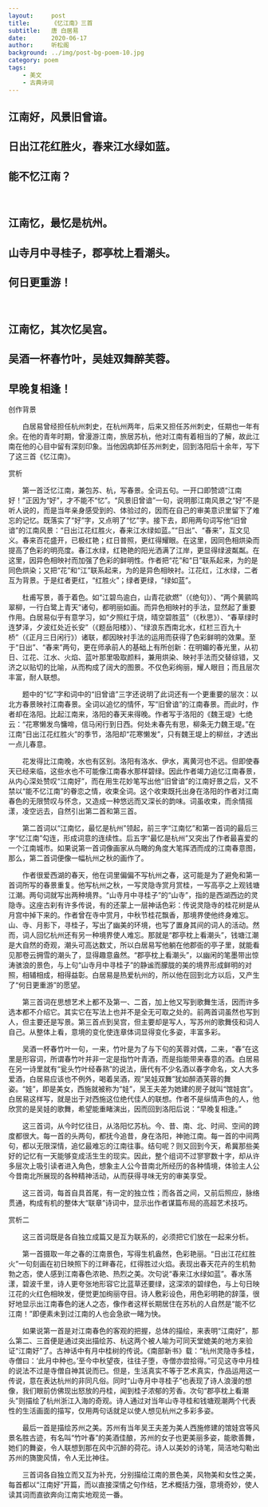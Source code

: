 ```yaml
---
layout:     post
title:      《忆江南》三首
subtitle:   唐 白居易
date:       2020-06-17
author:     听松阁
background: ../img/post-bg-poem-10.jpg
category: poem
tags:
    - 美文
    - 古典诗词
---
```



## 江南好，风景旧曾谙。
## 日出江花红胜火，春来江水绿如蓝。
## 能不忆江南？
&nbsp;
## 江南忆，最忆是杭州。
## 山寺月中寻桂子，郡亭枕上看潮头。
## 何日更重游！
&nbsp;
## 江南忆，其次忆吴宫。
## 吴酒一杯春竹叶，吴娃双舞醉芙蓉。
## 早晚复相逢！



创作背景

　　白居易曾经担任杭州刺史，在杭州两年，后来又担任苏州刺史，任期也一年有余。在他的青年时期，曾漫游江南，旅居苏杭，他对江南有着相当的了解，故此江南在他的心目中留有深刻印象。当他因病卸任苏州刺史，回到洛阳后十余年，写下了这三首《忆江南》。



赏析

　　第一首泛忆江南，兼包苏、杭，写春景。全词五句。一开口即赞颂“江南好！”正因为“好”，才不能不“忆”。“风景旧曾谙”一句，说明那江南风景之“好”不是听人说的，而是当年亲身感受到的、体验过的，因而在自己的审美意识里留下了难忘的记忆。既落实了“好”字，又点明了“忆”字。接下去，即用两句词写他“旧曾谙”的江南风景：“日出江花红胜火，春来江水绿如蓝。”“日出”、“春来”，互文见义。春来百花盛开，已极红艳；红日普照，更红得耀眼。在这里，因同色相烘染而提高了色彩的明亮度。春江水绿，红艳艳的阳光洒满了江岸，更显得绿波粼粼。在这里，因异色相映衬而加强了色彩的鲜明性。作者把“花”和“日”联系起来，为的是同色烘染；又把“花”和“江”联系起来，为的是异色相映衬。江花红，江水绿，二者互为背景。于是红者更红，“红胜火”；绿者更绿，“绿如蓝”。

　　杜甫写景，善于着色。如“江碧鸟逾白，山青花欲燃”（《绝句》）、“两个黄鹂鸣翠柳，一行白鹭上青天”诸句，都明丽如画。而异色相映衬的手法，显然起了重要作用。白居易似乎有意学习，如“夕照红于烧，晴空碧胜蓝”（《秋思》）、“春草绿时连梦泽，夕波红处近长安”（《题岳阳楼》）、“绿浪东西南北水，红栏三百九十桥”（《正月三日闲行》）诸联，都因映衬手法的运用而获得了色彩鲜明的效果。至于“日出”、“春来”两句，更在师承前人的基础上有所创新：在明媚的春光里，从初日、江花、江水、火焰、蓝叶那里吸取颜料，兼用烘染、映衬手法而交替综错，又济之以贴切的比喻，从而构成了阔大的图景。不仅色彩绚丽，耀人眼目；而且层次丰富，耐人联想。

　　题中的“忆”字和词中的“旧曾谙”三字还说明了此词还有一个更重要的层次：以北方春景映衬江南春景。全词以追忆的情怀，写“旧曾谙”的江南春景。而此时，作者却在洛阳。比起江南来，洛阳的春天来得晚。作者写于洛阳的《魏王堤》七绝云：“花寒懒发鸟慵啼，信马闲行到日西。何处未春先有思，柳条无力魏王堤。”在江南“日出江花红胜火”的季节，洛阳却“花寒懒发”，只有魏王堤上的柳丝，才透出一点儿春意。

　　花发得比江南晚，水也有区别。洛阳有洛水、伊水，离黄河也不远。但即使春天已经来临，这些水也不可能像江南春水那样碧绿。因此作者竭力追忆江南春景，从内心深处赞叹“江南好”，而在用生花妙笔写出他“旧曾谙”的江南好景之后，又不禁以“能不忆江南”的眷恋之情，收束全词。这个收束既托出身在洛阳的作者对江南春色的无限赞叹与怀念，又造成一种悠远而又深长的韵味。词虽收束，而余情摇漾，凌空远去，自然引出第二首和第三首。

　　第二首词以“江南忆，最忆是杭州”领起，前三字“江南忆”和第一首词的最后三字“忆江南”勾连，形成词意的连续性。后五字“最忆是杭州”又突出了作者最喜爱的一个江南城市。如果说第一首词像画家从鸟瞰的角度大笔挥洒而成的江南春意图，那么，第二首词便像一幅杭州之秋的画作了。

　　作者很爱西湖的春天，他在词里偏偏不写杭州之春，这可能是为了避免和第一首词所写的春景重复。他写杭州之秋，一写灵隐寺赏月赏桂，一写高亭之上观钱塘江潮。两句词就写出两种境界。“山寺月中寻桂子”的“山寺”，指的是西湖西边的灵隐寺。这座古刹有许多传说，有的还蒙上一层神话色彩：传说灵隐寺的桂花树是从月宫中掉下来的。作者曾在寺中赏月，中秋节桂花飘香，那境界使他终身难忘。山、寺、月影下，寻桂子，写出了幽美的环境，也写了置身其间的词人的活动。然而，词人回忆杭州还有另一种境界使人难忘。那就是“郡亭枕上看潮头”，钱塘江潮是大自然的奇观，潮头可高达数丈，所以白居易写他躺在他郡衙的亭子里，就能看见那卷云拥雪的潮头了，显得趣意盎然。“郡亭枕上看潮头”，以幽闲的笔墨带出惊涛骇浪的景色，与上句“山寺月中寻桂子”的静谧而朦胧的美的境界形成鲜明的对照，相辅相成，相得益彰。白居易是热爱杭州的，所以他在回到北方以后，又产生了“何日更重游”的愿望。

　　第三首词在思想艺术上都不及第一、二首，加上他又写到歌舞生活，因而许多选本都不介绍它。其实它在写法上也并不是全无可取之处的。前两首词虽然也写到人，但主要还是写景。第三首点到吴宫，但主要却是写人，写苏州的歌舞伎和词人自己。从整体上看，意境的变化使连章体词显得变化多姿，丰富多彩。

　　吴酒一杯春竹叶一句，一来，竹叶是为了与下句的芙蓉对偶，二来，“春”在这里是形容词，所谓春竹叶并非一定是指竹叶青酒，而是指能带来春意的酒。白居易在另一诗里就有“瓮头竹叶经春熟”的说法，唐代有不少名酒以春字命名，文人大多爱酒，白居易应该也不例外，喝着吴酒，观“吴娃双舞”犹如醉酒芙蓉的舞姿。“娃”，即是美女，西施就被称为“娃”，吴王夫差为她建的房子就叫“馆娃宫”。白居易这样写，就是出于对西施这位绝代佳人的联想。作者不是纵情声色的人，他欣赏的是吴娃的歌舞，希望能重睹演出，因而回到洛阳后说：“早晚复相逢。”

　　这三首词，从今时忆往日，从洛阳忆苏杭。今、昔、南、北、时间、空间的跨度都很大。每一首的头两句，都抚今追昔，身在洛阳，神驰江南。每一首的中间两句，都以无限深情，追忆最难忘的江南往事。结句呢？则又回到今天，希冀那些美好的记忆有一天能够变成活生生的现实。因此，整个组词不过寥寥数十字，却从许多层次上吸引读者进入角色，想象主人公今昔南北所经历的各种情境，体验主人公今昔南北所展现的各种精神活动，从而获得寻味无穷的审美享受。

　　这三首词，每首自具首尾，有一定的独立性；而各首之间，又前后照应，脉络贯通，构成有机的整体大“联章”诗词中，显示出作者谋篇布局的高超艺术技巧。





赏析二

　　这三首词既是各自独立成篇又是互为联系的，必须把它们放在一起来分析。

　　第一首摄取一年之春的江南景色，写得生机盎然，色彩艳丽。“日出江花红胜火”一句刻画在初日映照下的江畔春花，红得胜过火焰。表现出春天花卉的生机勃勃之态，使人感到江南春色浓艳、热烈之美。次句说“春来江水绿如蓝”。春水荡漾，碧波千里，诗人更夸张地形容它比蓝草还要绿，这深浓的碧绿色，与上句日映江花的火红色相映发，便觉更加绚丽夺目。诗人敷彩设色，用色彩明艳的辞藻，很好地显示出江南春色的迷人之态，像作者这样长期居住在苏杭的人自然是“能不忆江南！”即便素未到过江南的人也会急欲一睹为快。

　　如果说第一首是对江南春色的客观的把握，总体的描绘，来表明“江南好”，那么第二、三首便是通过突出描绘苏、杭这两个被人喻为可同天堂媲美的地方来验证“江南好”了。古神话中有月中桂树的传说。《南部新书》载：“杭州灵隐寺多桂，寺僧曰：‘此月中种也。’至今中秋望夜，往往子堕，寺僧亦尝拾得。”可见这寺中月桂的说法不过是寺僧自神其说而已。但是，生活真实不等于艺术真实，作品运用这一传说，意在表达杭州的非同凡俗。同时“山寺月中寻桂子”也表现了诗人浪漫的想像，我们眼前仿佛现出怒放的丹桂，闻到桂子浓郁的芳香。次句“郡亭枕上看潮头”则描绘了杭州浙江入海的奇观。诗人通过对当年山寺寻桂和钱塘观潮两个代表性的生活画面的描写，仅用两句话就足以使人想见杭州之多彩多姿。

　　最后一首是描绘苏州之美。苏州有当年吴王夫差为美人西施修建的馆娃宫等风景名胜古迹，有名叫“竹叶春”的美酒佳酿，苏州的女子也更美丽多姿，能歌善舞，她们的舞姿，令人联想到那在风中沉醉的荷花。诗人以美妙的诗笔，简洁地勾勒出苏州的旖旎风情，令人无比神往。

　　三首词各自独立而又互为补充，分别描绘江南的景色美，风物美和女性之美，每首都以“江南好”开篇，而以直接深情之句作结，艺术概括力强，意境奇妙，使人读其词而直欲奔向江南实地观览一番。

